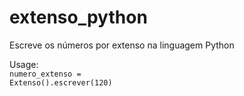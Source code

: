 # extenso_python
Escreve os números por extenso na linguagem Python

Usage: <br />
<code>numero_extenso = Extenso().escrever(120)</code>
